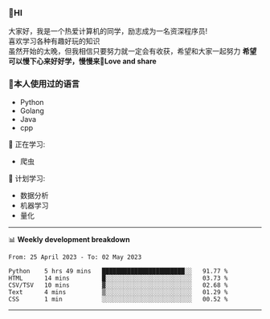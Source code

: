 


### 👋HI
大家好，我是一个热爱计算机的同学，励志成为一名资深程序员!</br>
喜欢学习各种有趣好玩的知识</br>
虽然开始的太晚，但我相信只要努力就一定会有收获，希望和大家一起努力
<b>希望可以慢下心来好好学，慢慢来💪Love and share</b>

### 🧐本人使用过的语言
* Python
* Golang
* Java
* cpp
  
💪 正在学习: 
* 爬虫


🧠 计划学习:
* 数据分析
* 机器学习
* 量化


-------

📊 **Weekly development breakdown**
<!--START_SECTION:waka-->

```text
From: 25 April 2023 - To: 02 May 2023

Python    5 hrs 49 mins   ███████████████████████░░   91.77 %
HTML      14 mins         █░░░░░░░░░░░░░░░░░░░░░░░░   03.73 %
CSV/TSV   10 mins         ▓░░░░░░░░░░░░░░░░░░░░░░░░   02.68 %
Text      4 mins          ▒░░░░░░░░░░░░░░░░░░░░░░░░   01.29 %
CSS       1 min           ░░░░░░░░░░░░░░░░░░░░░░░░░   00.52 %
```

<!--END_SECTION:waka-->

-------




<!--
**hanson00/hanson00** is a ✨ _special_ ✨ repository because its `README.md` (this file) appears on your GitHub profile.
Here are some ideas to get you started:
- 🔭 I’m currently working on ...
- 🌱 I’m currently learning ...
- 👯 I’m looking to collaborate on ...
- 🤔 I’m looking for help with ...
- 💬 Ask me about ...
- 📫 How to reach me: ...
- 😄 Pronouns: ...
- ⚡ Fun fact: ...
-->
